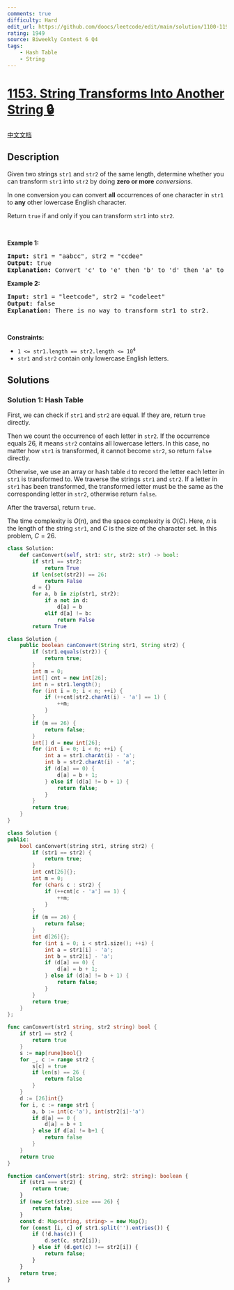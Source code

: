```yaml
---
comments: true
difficulty: Hard
edit_url: https://github.com/doocs/leetcode/edit/main/solution/1100-1199/1153.String%20Transforms%20Into%20Another%20String/README_EN.md
rating: 1949
source: Biweekly Contest 6 Q4
tags:
    - Hash Table
    - String
---
```


<!-- problem:start -->

# [1153. String Transforms Into Another String 🔒](https://leetcode.com/problems/string-transforms-into-another-string)

[中文文档](/solution/1100-1199/1153.String%20Transforms%20Into%20Another%20String/README.md)

## Description

<p>Given two strings <code>str1</code> and <code>str2</code> of the same length, determine whether you can transform <code>str1</code> into <code>str2</code> by doing <strong>zero or more</strong> <em>conversions</em>.</p>

<p>In one conversion you can convert <strong>all</strong> occurrences of one character in <code>str1</code> to <strong>any</strong> other lowercase English character.</p>

<p>Return <code>true</code> if and only if you can transform <code>str1</code> into <code>str2</code>.</p>

<p>&nbsp;</p>
<p><strong class="example">Example 1:</strong></p>

<pre>
<strong>Input:</strong> str1 = &quot;aabcc&quot;, str2 = &quot;ccdee&quot;
<strong>Output:</strong> true
<strong>Explanation: </strong>Convert &#39;c&#39; to &#39;e&#39; then &#39;b&#39; to &#39;d&#39; then &#39;a&#39; to &#39;c&#39;. Note that the order of conversions matter.
</pre>

<p><strong class="example">Example 2:</strong></p>

<pre>
<strong>Input:</strong> str1 = &quot;leetcode&quot;, str2 = &quot;codeleet&quot;
<strong>Output:</strong> false
<strong>Explanation: </strong>There is no way to transform str1 to str2.
</pre>

<p>&nbsp;</p>
<p><strong>Constraints:</strong></p>

<ul>
	<li><code>1 &lt;= str1.length == str2.length &lt;= 10<sup>4</sup></code></li>
	<li><code>str1</code> and <code>str2</code> contain only lowercase English letters.</li>
</ul>

## Solutions

<!-- solution:start -->

### Solution 1: Hash Table

First, we can check if `str1` and `str2` are equal. If they are, return `true` directly.

Then we count the occurrence of each letter in `str2`. If the occurrence equals $26$, it means `str2` contains all lowercase letters. In this case, no matter how `str1` is transformed, it cannot become `str2`, so return `false` directly.

Otherwise, we use an array or hash table `d` to record the letter each letter in `str1` is transformed to. We traverse the strings `str1` and `str2`. If a letter in `str1` has been transformed, the transformed letter must be the same as the corresponding letter in `str2`, otherwise return `false`.

After the traversal, return `true`.

The time complexity is $O(n)$, and the space complexity is $O(C)$. Here, $n$ is the length of the string `str1`, and $C$ is the size of the character set. In this problem, $C = 26$.

<!-- tabs:start -->

```python
class Solution:
    def canConvert(self, str1: str, str2: str) -> bool:
        if str1 == str2:
            return True
        if len(set(str2)) == 26:
            return False
        d = {}
        for a, b in zip(str1, str2):
            if a not in d:
                d[a] = b
            elif d[a] != b:
                return False
        return True
```

```java
class Solution {
    public boolean canConvert(String str1, String str2) {
        if (str1.equals(str2)) {
            return true;
        }
        int m = 0;
        int[] cnt = new int[26];
        int n = str1.length();
        for (int i = 0; i < n; ++i) {
            if (++cnt[str2.charAt(i) - 'a'] == 1) {
                ++m;
            }
        }
        if (m == 26) {
            return false;
        }
        int[] d = new int[26];
        for (int i = 0; i < n; ++i) {
            int a = str1.charAt(i) - 'a';
            int b = str2.charAt(i) - 'a';
            if (d[a] == 0) {
                d[a] = b + 1;
            } else if (d[a] != b + 1) {
                return false;
            }
        }
        return true;
    }
}
```

```cpp
class Solution {
public:
    bool canConvert(string str1, string str2) {
        if (str1 == str2) {
            return true;
        }
        int cnt[26]{};
        int m = 0;
        for (char& c : str2) {
            if (++cnt[c - 'a'] == 1) {
                ++m;
            }
        }
        if (m == 26) {
            return false;
        }
        int d[26]{};
        for (int i = 0; i < str1.size(); ++i) {
            int a = str1[i] - 'a';
            int b = str2[i] - 'a';
            if (d[a] == 0) {
                d[a] = b + 1;
            } else if (d[a] != b + 1) {
                return false;
            }
        }
        return true;
    }
};
```

```go
func canConvert(str1 string, str2 string) bool {
	if str1 == str2 {
		return true
	}
	s := map[rune]bool{}
	for _, c := range str2 {
		s[c] = true
		if len(s) == 26 {
			return false
		}
	}
	d := [26]int{}
	for i, c := range str1 {
		a, b := int(c-'a'), int(str2[i]-'a')
		if d[a] == 0 {
			d[a] = b + 1
		} else if d[a] != b+1 {
			return false
		}
	}
	return true
}
```

```ts
function canConvert(str1: string, str2: string): boolean {
    if (str1 === str2) {
        return true;
    }
    if (new Set(str2).size === 26) {
        return false;
    }
    const d: Map<string, string> = new Map();
    for (const [i, c] of str1.split('').entries()) {
        if (!d.has(c)) {
            d.set(c, str2[i]);
        } else if (d.get(c) !== str2[i]) {
            return false;
        }
    }
    return true;
}
```

<!-- tabs:end -->

<!-- solution:end -->

<!-- problem:end -->
